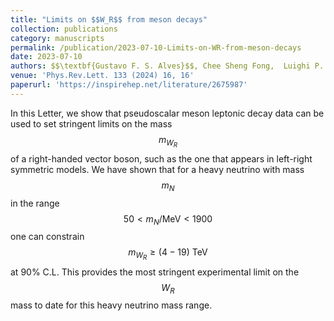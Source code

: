 ```yaml
---
title: "Limits on $$W_R$$ from meson decays"
collection: publications
category: manuscripts
permalink: /publication/2023-07-10-Limits-on-WR-from-meson-decays
date: 2023-07-10
authors: $$\textbf{Gustavo F. S. Alves}$$, Chee Sheng Fong,  Luighi P. S. Leal, Renata Zukanovich Funchal
venue: 'Phys.Rev.Lett. 133 (2024) 16, 16'
paperurl: 'https://inspirehep.net/literature/2675987'
---
```



In this Letter, we show that pseudoscalar meson leptonic decay data can be used to set stringent limits on the mass $$m_{W_R}$$ of a right-handed vector boson, such as the one that appears in left-right symmetric models. We have shown that for a heavy neutrino with mass $$m_N$$ in the range $$50 < m_N/\text{MeV} < 1900$$ one can constrain $$m_{W_R} \geq (4-19)~\text{TeV}$$ at 90% C.L. This provides the most stringent experimental limit on the $$W_R$$ mass to date for this heavy neutrino mass range.